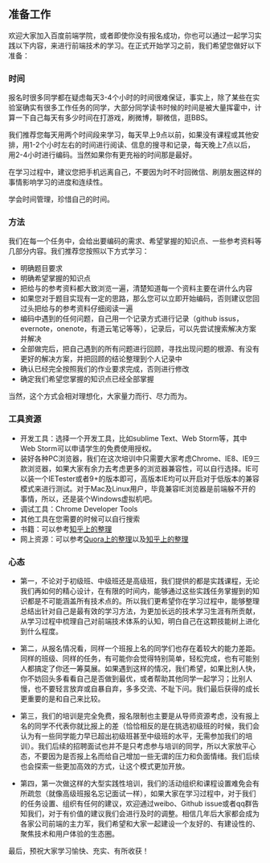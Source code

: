 ## 准备工作

欢迎大家加入百度前端学院，或者即使你没有报名成功，你也可以通过一起学习实践以下内容，来进行前端技术的学习。在正式开始学习之前，我们希望您做好以下准备：

### **时间**

报名时很多同学都在疑虑每天3-4个小时的时间很难保证，事实上，除了某些在实验室确实有很多工作任务的同学，大部分同学读书时候的时间是被大量挥霍中，计算一下自己每天有多少时间在打游戏，刷微博，聊微信，逛BBS。

我们推荐您每天用两个时间段来学习，每天早上9点以前，如果没有课程或其他安排，用1-2个小时左右的时间进行阅读、信息的搜寻和记录，每天晚上7点以后，用2-4小时进行编码。当然如果你有更充裕的时间那是最好。

在学习过程中，建议您把手机远离自己，不要因为时不时回微信、刷朋友圈这样的事情影响学习的进度和连续性。

学会时间管理，珍惜自己的时间。

### **方法**

我们在每一个任务中，会给出要编码的需求、希望掌握的知识点、一些参考资料等几部分内容。我们推荐您按照以下方式学习：

  - 明确题目要求
  - 明确希望掌握的知识点
  - 把给与的参考资料都大致浏览一遍，清楚知道每一个资料主要在讲什么内容
  - 如果您对于题目实现有一定的思路，那么您可以立即开始编码，否则建议您回过头把给与的参考资料仔细阅读一遍
  - 编码中遇到的任何问题，自己用一个记录方式进行记录（github issus，evernote，onenote，有道云笔记等等），记录后，可以先尝试搜索解决方案并解决
  - 全部做完后，把自己遇到的所有问题进行回顾，寻找出现问题的根源、有没有更好的解决方案，并把回顾的结论整理到个人记录中
  - 确认已经完全按照我们的作业要求完成，否则进行修改
  - 确定我们希望您掌握的知识点已经全部掌握

当然，这个方式会相对理想化，大家量力而行、尽力而为。

### **工具资源**

* 开发工具：选择一个开发工具，比如sublime Text、Web Storm等，其中Web Storm可以申请学生的免费使用授权。
* 装好各种PC浏览器，我们在这次培训中只需要大家考虑Chrome、IE8、IE9三款浏览器，如果大家有余力去考虑更多的浏览器兼容性，可以自行选择。IE可以装一个IETester或者9+的版本即可，高版本IE均可以开启对于低版本的兼容模式来进行测试。对于Mac及Linux用户，毕竟兼容IE浏览器是前端躲不开的事情，所以，还是装个Windows虚拟机吧。
* 调试工具：Chrome Developer Tools
* 其他工具在您需要的时候可以自行搜索
* 书籍：可以参考[知乎上的整理](http://www.zhihu.com/question/19809484?rf=20315724)
* 网上资源：可以参考[Quora上的整理](https://www.quora.com/What-are-the-best-resources-for-learning-JavaScript)以及[知乎上的整理](http://www.zhihu.com/question/20246142)


### **心态**

- 第一，不论对于初级班、中级班还是高级班，我们提供的都是实践课程，无论我们再如何的精心设计，在有限的时间内，能够通过这些实践任务掌握到的知识都是不可能涵盖所有技术点的。所以我们更希望你在学习过程中，能够整理总结出针对自己是最有效的学习方法，为更加长远的技术学习生涯有所贡献，从学习过程中梳理自己对前端技术体系的认知，明白自己在这颗技能树上进化到什么程度。

- 第二，从报名情况看，同样一个班报上名的同学们也存在着较大的能力差距。同样的班级、同样的任务，有可能你会觉得特别简单，轻松完成，也有可能别人都搞定了你还一筹莫展。如果遇到这样的情况，我们希望，如果比别人快，你不妨回头多看看自己是否做到最优，或者帮助其他同学一起学习；比别人慢，也不要轻言放弃或自暴自弃，多多交流、不耻下问。我们最后获得的成长更重要的是和自己来比较。

- 第三，我们的培训是完全免费，报名限制也主要是从导师资源考虑，没有报上名的同学不代表你就比报上的差（恰恰相反的是在挑选初级班的时候，我们会认为有一些同学能力早已超出初级班甚至中级班的水平，无需参加我们的培训）。我们后续的招聘面试也并不是只考虑参与培训的同学，所以大家放平心态，不要因为是否报上名而给自己增加一些无谓的压力和负面情绪。我们后续也会探索一些更加高效的方式，让这个模式更加开放。

- 第四，第一次做这样的大型实践性培训，我们的活动组织和课程设置难免会有所疏忽（就像高级班报名忘记面试一样），如果大家在学习过程中，对于我们的任务设置、组织有任何的建议，欢迎通过weibo、Github issue或者qq群告知我们，对于有价值的建议我们会进行及时的调整。相信几年后大家都会成为各家公司前端的主力军，我们希望和大家一起建设一个友好的、有建设性的、聚焦技术和用户体验的生态圈。

最后，预祝大家学习愉快、充实、有所收获！